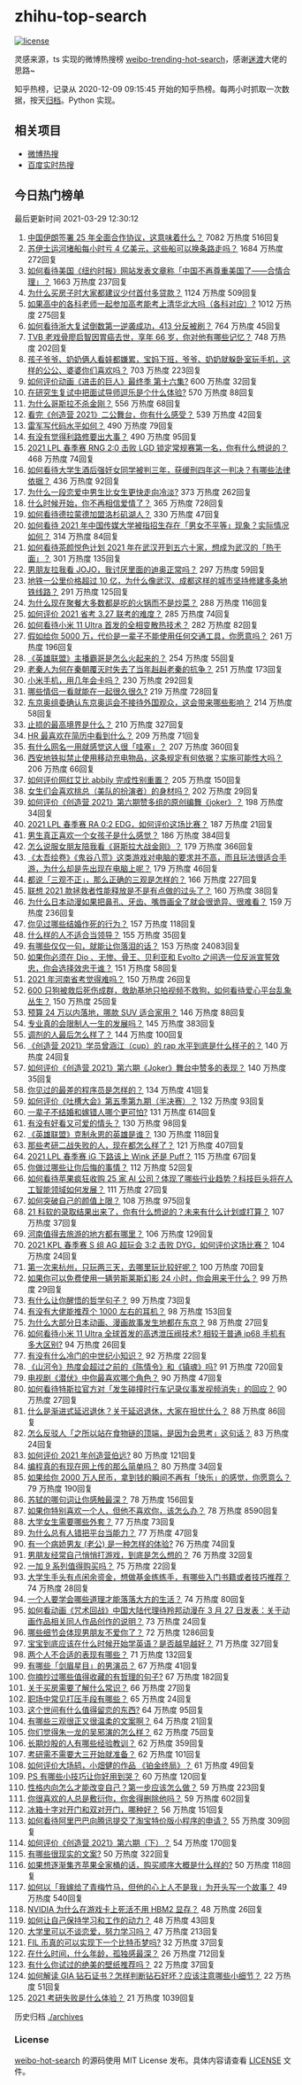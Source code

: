 # zhihu-top-search

[![license](https://img.shields.io/github/license/Arrackisarookie/zhihu-top-search)](https://github.com/Arrackisarookie/zhihu-top-search/blob/master/LICENSE)

灵感来源，ts 实现的微博热搜榜 [weibo-trending-hot-search](https://github.com/justjavac/weibo-trending-hot-search)，感谢[迷渡](https://github.com/justjavac)大佬的思路~

知乎热榜，记录从 2020-12-09 09:15:45 开始的知乎热榜。每两小时抓取一次数据，按天[归档](./archives)。Python 实现。

## 相关项目
+ [微博热搜](https://github.com/Arrackisarookie/weibo-hot-search)
+ [百度实时热搜](https://github.com/Arrackisarookie/baidu-hot-search)

## 今日热门榜单

<!-- Rank Begin -->

最后更新时间 2021-03-29 12:30:12

1. [中国伊朗签署 25 年全面合作协议，这意味着什么？](https://www.zhihu.com/question/409693519) 7082 万热度 516回复
1. [苏伊士运河堵船每小时亏 4 亿美元，这些船可以换条路走吗？](https://www.zhihu.com/question/451374598) 1684 万热度 272回复
1. [如何看待美国《纽约时报》网站发表文章称「中国不再尊重美国了——合情合理」？](https://www.zhihu.com/question/451365867) 1663 万热度 237回复
1. [为什么买房子时大家都建议少付首付多贷款？](https://www.zhihu.com/question/311795004) 1124 万热度 509回复
1. [如果高中的各科老师一起参加高考能考上清华北大吗（各科对应）?](https://www.zhihu.com/question/443860742) 1012 万热度 275回复
1. [如何看待浙大复试倒数第一逆袭成功，413 分反被刷？](https://www.zhihu.com/question/450960027) 764 万热度 45回复
1. [TVB 老戏骨廖启智因胃癌去世，享年 66 岁，你对他有哪些记忆？](https://www.zhihu.com/question/451752991) 748 万热度 202回复
1. [孩子爷爷、奶奶俩人看娃都嫌累，宝妈下班，爷爷、奶奶就躲卧室玩手机，这样的公公、婆婆你们喜欢吗？](https://www.zhihu.com/question/448152806) 703 万热度 223回复
1. [如何评价动画《进击的巨人》最终季 第十六集?](https://www.zhihu.com/question/451734574) 600 万热度 32回复
1. [在研究生复试中把面试导师逗乐是个什么体验?](https://www.zhihu.com/question/396341774) 570 万热度 88回复
1. [为什么哥斯拉不杀金刚？](https://www.zhihu.com/question/451529208) 556 万热度 68回复
1. [看完《创造营 2021》二公舞台，你有什么感受？](https://www.zhihu.com/question/451675578) 539 万热度 42回复
1. [雷军写代码水平如何？](https://www.zhihu.com/question/23832952) 490 万热度 79回复
1. [有没有觉得利路修要出大事？](https://www.zhihu.com/question/450542660) 490 万热度 95回复
1. [2021 LPL 春季赛 RNG 2:0 击败 LGD 锁定常规赛第一名，你有什么想说的？](https://www.zhihu.com/question/451698265) 468 万热度 74回复
1. [如何看待大学生酒后强奸女同学被判三年，获缓刑四年这一判决？有哪些法律依据？](https://www.zhihu.com/question/451718320) 436 万热度 92回复
1. [为什么一段恋爱中男生比女生更快走向冷淡?](https://www.zhihu.com/question/326961459) 373 万热度 262回复
1. [什么时候开始，你不再相信爱情了？](https://www.zhihu.com/question/312649407) 365 万热度 728回复
1. [如何看待德拉蒙德加盟洛杉矶湖人？](https://www.zhihu.com/question/451792016) 330 万热度 47回复
1. [如何看待 2021 年中国传媒大学被指招生存在「男女不平等」现象？实际情况如何？](https://www.zhihu.com/question/451677095) 314 万热度 84回复
1. [如何看待茶颜悦色计划 2021 年在武汉开到五六十家，想成为武汉的「热干面」？](https://www.zhihu.com/question/450969181) 301 万热度 135回复
1. [男朋友拉我看 JOJO，我讨厌里面的迪奥正常吗？](https://www.zhihu.com/question/451447468) 297 万热度 59回复
1. [地铁一公里价格超过 10 亿，为什么像武汉、成都这样的城市坚持修建多条地铁线路？](https://www.zhihu.com/question/444999502) 291 万热度 125回复
1. [为什么现在聚餐大多数都是吃的火锅而不是炒菜？](https://www.zhihu.com/question/450776646) 288 万热度 116回复
1. [如何评价 2021 省考 3.27 联考的难度？](https://www.zhihu.com/question/451484681) 285 万热度 74回复
1. [如何看待小米 11 Ultra 首发的全相变散热技术？](https://www.zhihu.com/question/451513407) 282 万热度 82回复
1. [假如给你 5000 万，代价是一辈子不能使用任何交通工具，你愿意吗？](https://www.zhihu.com/question/447033541) 261 万热度 196回复
1. [《英雄联盟》主播霸哥是怎么火起来的？](https://www.zhihu.com/question/370861166) 254 万热度 55回复
1. [老秦人为何在秦朝覆灭时失去了当年赳赳老秦的抗争？](https://www.zhihu.com/question/23376439) 251 万热度 173回复
1. [小米手机，用几年会卡吗？](https://www.zhihu.com/question/62116760) 230 万热度 292回复
1. [哪些情侣一看就能在一起很久很久?](https://www.zhihu.com/question/309398217) 219 万热度 728回复
1. [东京奥组委确认东京奥运会不接待外国观众，这会带来哪些影响？](https://www.zhihu.com/question/450368491) 214 万热度 58回复
1. [止损的最高境界是什么？](https://www.zhihu.com/question/437233633) 210 万热度 327回复
1. [HR 最喜欢在简历中看到什么？](https://www.zhihu.com/question/445632412) 209 万热度 71回复
1. [有什么网名一用就感觉这人很「哇塞」？](https://www.zhihu.com/question/446019130) 207 万热度 360回复
1. [西安地铁拟禁止使用移动充电物品，这条规定有何依据？实施可能性大吗？](https://www.zhihu.com/question/451641050) 206 万热度 66回复
1. [如何评价网红艾比 abbily 完成性别重置？](https://www.zhihu.com/question/451678664) 205 万热度 150回复
1. [女生们会喜欢桃总（美队的扮演者）的身材吗？](https://www.zhihu.com/question/448621247) 202 万热度 29回复
1. [如何评价《创造营 2021》第六期赞多组的原创编舞《joker》？](https://www.zhihu.com/question/451724502) 198 万热度 34回复
1. [2021 LPL 春季赛 RA 0:2 EDG，如何评价这场比赛？](https://www.zhihu.com/question/451724909) 187 万热度 21回复
1. [男生真正喜欢一个女孩子是什么感觉？](https://www.zhihu.com/question/445557705) 186 万热度 384回复
1. [怎么说服女朋友陪我看《哥斯拉大战金刚》？](https://www.zhihu.com/question/451275346) 179 万热度 366回复
1. [《太吾绘卷》《鬼谷八荒》这类游戏对电脑的要求并不高，而且玩法很适合手游，为什么却是先出现在电脑上呢？](https://www.zhihu.com/question/449402890) 179 万热度 46回复
1. [都说「三观不正」，那么正确的三观是怎样的？](https://www.zhihu.com/question/22782977) 166 万热度 227回复
1. [联想 2021 款拯救者性能释放是不是有点做的过头了？](https://www.zhihu.com/question/451676287) 160 万热度 38回复
1. [为什么日本动漫如果把鼻孔、牙齿、嘴唇画全了就会很诡异、很难看？](https://www.zhihu.com/question/28489148) 159 万热度 236回复
1. [你见过哪些结婚作死的行为？](https://www.zhihu.com/question/268605958) 157 万热度 118回复
1. [什么样的人不适合当领导？](https://www.zhihu.com/question/324628127) 155 万热度 35回复
1. [有哪些仅仅一句，就能让你落泪的话？](https://www.zhihu.com/question/46610079) 153 万热度 24083回复
1. [如果你必须在 Dio 、无惨、骨王、贝利亚和 Evolto 之间选一位反派宣誓效忠，你会选择效忠于谁？](https://www.zhihu.com/question/451222027) 151 万热度 58回复
1. [2021 年河南省考觉得难吗？](https://www.zhihu.com/question/451489685) 150 万热度 26回复
1. [600 只狗被救后死伤成群，救助基地只拍视频不救狗，如何看待爱心平台乱象丛生？](https://www.zhihu.com/question/451673917) 150 万热度 25回复
1. [预算 24 万以内落地，哪款 SUV 适合家用？](https://www.zhihu.com/question/446107599) 146 万热度 88回复
1. [专业真的会限制人一生的发展吗？](https://www.zhihu.com/question/444852842) 145 万热度 383回复
1. [调剂的人最后怎么样了？](https://www.zhihu.com/question/449937362) 144 万热度 100回复
1. [《创造营 2021》学员曾涵江（cup）的 rap 水平到底是什么样子的？](https://www.zhihu.com/question/450155366) 140 万热度 24回复
1. [如何评价《创造营 2021》第六期《Joker》舞台中赞多的表现？](https://www.zhihu.com/question/451724553) 140 万热度 35回复
1. [你见过的最差的程序员是怎样的？](https://www.zhihu.com/question/31236086) 134 万热度 41回复
1. [如何评价《吐槽大会》第五季第九期（半决赛）？](https://www.zhihu.com/question/451719991) 132 万热度 93回复
1. [一辈子不结婚和嫁错人哪个更可怕?](https://www.zhihu.com/question/449412932) 131 万热度 614回复
1. [有没有好看又可爱的情头？](https://www.zhihu.com/question/438709941) 130 万热度 98回复
1. [《英雄联盟》克制永恩的英雄是谁？](https://www.zhihu.com/question/415548253) 130 万热度 118回复
1. [那些考研二战失败的人，现在都怎么样了？](https://www.zhihu.com/question/349516833) 121 万热度 407回复
1. [2021 LPL 春季赛 iG 下路该上 Wink 还是 Puff？](https://www.zhihu.com/question/449251830) 115 万热度 67回复
1. [你做过哪些让你后悔的事情？](https://www.zhihu.com/question/450154480) 112 万热度 52回复
1. [如何看待苹果疯狂收购 25 家 AI 公司？体现了哪些行业趋势？科技巨头将在人工智能领域如何发展？](https://www.zhihu.com/question/451365355) 111 万热度 27回复
1. [如何突破自己的颜值上限？](https://www.zhihu.com/question/414919472) 108 万热度 975回复
1. [21 科软的录取结果出来了，你有什么想说的？未来有什么计划或打算？](https://www.zhihu.com/question/451497351) 107 万热度 37回复
1. [河南值得去旅游的地方都有哪里？](https://www.zhihu.com/question/38192797) 106 万热度 129回复
1. [2021 KPL 春季赛 S 组 AG 超玩会 3:2 击败 DYG，如何评价这场比赛？](https://www.zhihu.com/question/451582279) 104 万热度 24回复
1. [第一次来杭州，只玩两三天，去哪里玩比较好呢？](https://www.zhihu.com/question/35834287) 100 万热度 70回复
1. [如果你可以免费使用一辆劳斯莱斯幻影 24 小时，你会用来干什么？](https://www.zhihu.com/question/445380851) 99 万热度 29回复
1. [有什么让你醒悟的哲学句子？](https://www.zhihu.com/question/370504841) 99 万热度 73回复
1. [有没有大佬能推荐个 1000 左右的耳机？](https://www.zhihu.com/question/407778445) 98 万热度 153回复
1. [为什么大部分日本动画、漫画故事发生地都在东京？](https://www.zhihu.com/question/450567465) 98 万热度 27回复
1. [如何看待小米 11 Ultra 全球首发的高透泄压阀技术? 相较于普通 ip68 手机有多大区别?](https://www.zhihu.com/question/451709456) 94 万热度 26回复
1. [有没有什么冷门的中世纪小知识？](https://www.zhihu.com/question/359347639) 92 万热度 22回复
1. [《山河令》热度会超过之前的《陈情令》和《镇魂》吗?](https://www.zhihu.com/question/446176210) 91 万热度 720回复
1. [电视剧《潜伏》中你最喜欢哪个角色？](https://www.zhihu.com/question/338773137) 90 万热度 47回复
1. [如何看待特斯拉官方对「发生碰撞时行车记录仪事发视频消失」的回应？](https://www.zhihu.com/question/451652796) 90 万热度 27回复
1. [什么是渐进式延迟退休？关于延迟退休，大家在担忧什么？](https://www.zhihu.com/question/447504201) 88 万热度 86回复
1. [怎么反驳人「之所以站在食物链的顶端，是因为会思考」这句话？](https://www.zhihu.com/question/450106176) 83 万热度 24回复
1. [如何评价 2021 年创造营伯远?](https://www.zhihu.com/question/451289263) 80 万热度 121回复
1. [编程真的有现在网上传的那么简单吗？](https://www.zhihu.com/question/451635771) 80 万热度 34回复
1. [如果给你 2000 万人民币，拿到钱的瞬间不再有「快乐」的感觉，你愿意么？](https://www.zhihu.com/question/451036387) 79 万热度 190回复
1. [苏轼的哪句词让你感触最深？](https://www.zhihu.com/question/447437538) 78 万热度 156回复
1. [如果你特别喜欢一个人，但他不喜欢你，该怎么办？](https://www.zhihu.com/question/444400762) 78 万热度 8590回复
1. [大学女生需要哪些外套？](https://www.zhihu.com/question/293964461) 77 万热度 73回复
1. [为什么总有人错把平台当能力？](https://www.zhihu.com/question/450065172) 77 万热度 47回复
1. [有一个病娇男友 (老公) 是一种怎样的体验?](https://www.zhihu.com/question/386851696) 76 万热度 74回复
1. [男朋友经常自己悄悄打游戏，到底是怎么想的？](https://www.zhihu.com/question/450289773) 76 万热度 32回复
1. [一加 9 系列值得购买吗？](https://www.zhihu.com/question/451004441) 75 万热度 22回复
1. [大学生手头有点闲余资金，想做基金练练手，有哪些入门书籍或者技巧推荐？](https://www.zhihu.com/question/314904643) 74 万热度 28回复
1. [一个人要学会哪些道理才能落落大方的生活？](https://www.zhihu.com/question/441391161) 74 万热度 80回复
1. [如何看动画《咒术回战》中国大陆代理待羚邦动漫在 3 月 27 日发表：关于动画作品相关同人作品创作的说明？](https://www.zhihu.com/question/451482366) 73 万热度 24回复
1. [哪些细节会体现男朋友不爱你了？](https://www.zhihu.com/question/265618616) 72 万热度 1286回复
1. [宝宝到底应该在什么时候开始学英语？是否越早越好？](https://www.zhihu.com/question/34004949) 71 万热度 327回复
1. [两个人不合适的表现有哪些？](https://www.zhihu.com/question/443997202) 71 万热度 132回复
1. [有哪些「剑眉星目」的男演员？](https://www.zhihu.com/question/450934331) 67 万热度 41回复
1. [你摘抄过哪些值得收藏的有哲理的句子?](https://www.zhihu.com/question/449363066) 67 万热度 182回复
1. [关于买房需要了解什么常识？](https://www.zhihu.com/question/450507277) 66 万热度 27回复
1. [职场中常见打压手段有哪些？](https://www.zhihu.com/question/450441377) 65 万热度 24回复
1. [这个世间有什么值得留恋的东西?](https://www.zhihu.com/question/451306737) 64 万热度 95回复
1. [有哪些三观很正又很温柔的文案啊？](https://www.zhihu.com/question/396592656) 64 万热度 21回复
1. [你们觉得朱一龙的吴邪演的怎么样？](https://www.zhihu.com/question/410444021) 62 万热度 75回复
1. [长期炒股的人有哪些经验教训？](https://www.zhihu.com/question/30083453) 62 万热度 359回复
1. [考研需不需要大三开始就准备？](https://www.zhihu.com/question/280991666) 62 万热度 101回复
1. [如何评价大场鸫，小畑健的作品 《铂金终局》？](https://www.zhihu.com/question/37038155) 61 万热度 49回复
1. [PS 有哪些小技巧让你好用到哭？](https://www.zhihu.com/question/328895616) 60 万热度 120回复
1. [性格内向怎么才能改变自己？第一步应该怎么做？](https://www.zhihu.com/question/448749925) 59 万热度 223回复
1. [你很喜欢的人总是敷衍你，你舍得删除他吗？](https://www.zhihu.com/question/449197265) 59 万热度 602回复
1. [冰箱十字对开门和双对开门，哪种好？](https://www.zhihu.com/question/35941998) 56 万热度 151回复
1. [如何看待阿里巴巴向腾讯提交了淘宝特价版小程序的申请？](https://www.zhihu.com/question/451187459) 55 万热度 309回复
1. [如何评价《创造营 2021》第六期（下）？](https://www.zhihu.com/question/451720874) 54 万热度 170回复
1. [有哪些很现实的文案?](https://www.zhihu.com/question/442646647) 50 万热度 322回复
1. [如果想逐渐集齐苹果全家桶的话，购买顺序大概是什么样的?](https://www.zhihu.com/question/450760018) 50 万热度 118回复
1. [如何以「我嫁给了青梅竹马，但他的心上人不是我」为开头写一个故事？](https://www.zhihu.com/question/404865038) 49 万热度 540回复
1. [NVIDIA 为什么在游戏卡上死活不用 HBM2 显存？](https://www.zhihu.com/question/422438453) 48 万热度 26回复
1. [如何让自己保持学习和工作的动力？](https://www.zhihu.com/question/450119228) 48 万热度 43回复
1. [大学里可以不谈恋爱，努力学习吗？](https://www.zhihu.com/question/450462623) 47 万热度 213回复
1. [FIL 币真的可以实现下一个比特币梦吗?](https://www.zhihu.com/question/434907643) 32 万热度 37回复
1. [在什么时间，什么年龄，孤独感最深？](https://www.zhihu.com/question/61802255) 26 万热度 712回复
1. [有什么你试过的绝美的壁纸推荐吗？](https://www.zhihu.com/question/449899870) 22 万热度 37回复
1. [如何解读 GIA 钻石证书？怎样判断钻石好坏？应该注意哪些小细节？](https://www.zhihu.com/question/59884335) 22 万热度 51回复
1. [2021 考研失败是什么体验？](https://www.zhihu.com/question/372296652) 21 万热度 1039回复
<!-- Rank End -->

历史归档 [./archives](./archives)

### License

[weibo-hot-search](https://github.com/Arrackisarookie/zhihu-top-search) 的源码使用 MIT License 发布。具体内容请查看 [LICENSE](./LICENSE) 文件。
